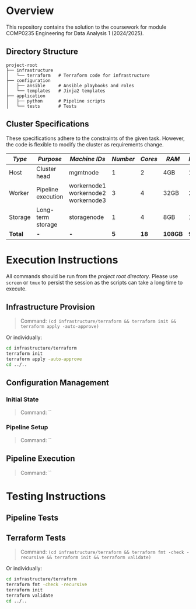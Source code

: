 # Overview

This repository contains the solution to the coursework for module COMP0235 Engineering for Data Analysis 1 (2024/2025).

## Directory Structure

```
project-root
├── infrastructure
│   └── terraform   # Terraform code for infrastructure
├── configuration
│   ├── ansible     # Ansible playbooks and roles
│   └── templates   # Jinja2 templates
├── application
│   ├── python      # Pipeline scripts
│   └── tests       # Tests
```

## Cluster Specifications

These specifications adhere to the constraints of the given task. However, the code is flexible to modify the cluster as requirements change.

| _Type_    | _Purpose_          | _Machine IDs_                             | _Number_ | _Cores_ | _RAM_     | _HDD1_   | _HDD2_    |
| --------- | ------------------ | ----------------------------------------- | -------- | ------- | --------- | -------- | --------- |
| Host      | Cluster head       | mgmtnode                                  | 1        | 2       | 4GB       | 10GB     | -         |
| Worker    | Pipeline execution | workernode1<br>workernode2<br>workernode3 | 3        | 4       | 32GB      | 25GB     | -         |
| Storage   | Long-term storage  | storagenode                               | 1        | 4       | 8GB       | 10GB     | 200gb     |
| **Total** | **-**              | **-**                                     | **5**    | **18**  | **108GB** | **95GB** | **200GB** |

# Execution Instructions

All commands should be run from the _project root directory_. Please use `screen` or `tmux` to persist the session as the scripts can take a long time to execute.

## Infrastructure Provision

> Command: `(cd infrastructure/terraform && terraform init && terraform apply -auto-approve)`

Or individually:

```bash
cd infrastructure/terraform
terraform init
terraform apply -auto-approve
cd ../..
```

## Configuration Management

### Initial State

> Command: ``

### Pipeline Setup

> Command: ``

## Pipeline Execution

> Command: ``

# Testing Instructions

## Pipeline Tests

## Terraform Tests

> Command: `(cd infrastructure/terraform && terraform fmt -check -recursive && terraform init && terraform validate)`

Or individually:

```bash
cd infrastructure/terraform
terraform fmt -check -recursive
terraform init
terraform validate
cd ../..
```

